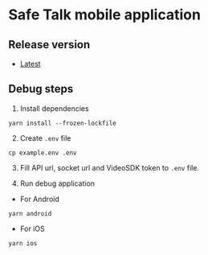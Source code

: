 # Safe Talk mobile application

## Release version

- [Latest](https://minio.jthanh8144.studio/safe-talk-production/SafeTalk.apk)

<!-- ## Demo
[![Demo](https://img.youtube.com/vi/_8mVyfxF-9o/0.jpg)](https://www.youtube.com/watch?v=_8mVyfxF-9o) -->

## Debug steps

1. Install dependencies
```
yarn install --frozen-lockfile
```

2. Create `.env` file
```
cp example.env .env
```

3. Fill API url, socket url and VideoSDK token to `.env` file.

4. Run debug application

- For Android
```
yarn android
```

- For iOS
```
yarn ios
```
